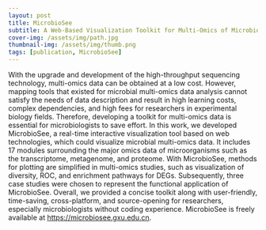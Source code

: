 ```yaml
---
layout: post
title: MicrobioSee
subtitle: A Web-Based Visualization Toolkit for Multi-Omics of Microbiology
cover-img: /assets/img/path.jpg
thumbnail-img: /assets/img/thumb.png
tags: [publication, MicrobioSee]
---
```






With the upgrade and development of the high-throughput sequencing technology, multi-omics data can be obtained at a low cost. However, mapping tools that existed for microbial multi-omics data analysis cannot satisfy the needs of data description and result in high learning costs, complex dependencies, and high fees for researchers in experimental biology fields. 
Therefore, developing a toolkit for multi-omics data is essential for microbiologists to save effort. In this work, we developed MicrobioSee, a real-time interactive visualization tool based on web technologies, which could visualize microbial multi-omics data. 
It includes 17 modules surrounding the major omics data of microorganisms such as the transcriptome, metagenome, and proteome. With MicrobioSee, methods for plotting are simplified in multi-omics studies, such as visualization of diversity, ROC, and enrichment pathways for DEGs. 
Subsequently, three case studies were chosen to represent the functional application of MicrobioSee. Overall, we provided a concise toolkit along with user-friendly, time-saving, cross-platform, and source-opening for researchers, especially microbiologists without coding experience. MicrobioSee is freely available at https://microbiosee.gxu.edu.cn.